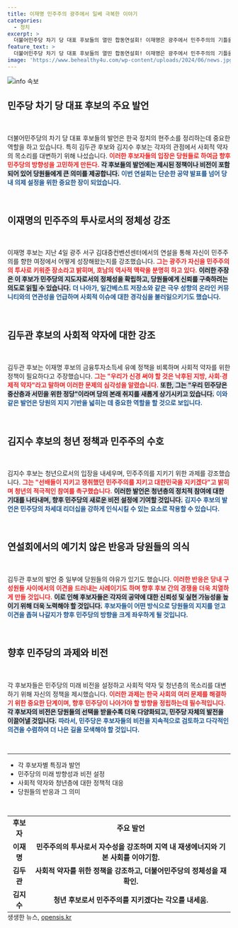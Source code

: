 ```yaml
---
title: 이재명 민주주의 광주에서 일베 극복한 이야기
categories:
  - 정치
excerpt: >
  더불어민주당 차기 당 대표 후보들의 열띤 합동연설회! 이재명은 광주에서 민주주의의 기틀을 다진 자신을 강조하며 미래 사회 비전을 제시했다. 김두관은 사회적 약자의 목소리를 대변하며 격차 해소를 주장, 김지수는 청년의 시각으로 민주주의 수호를 다짐했다. 이들의 논쟁 속에서 과연 어떤 변화가 기다리고 있을까? 클릭하여 자세히 알아보세요!
feature_text: >
  더불어민주당 차기 당 대표 후보들의 열띤 합동연설회! 이재명은 광주에서 민주주의의 기틀을 다진 자신을 강조하며 미래 사회 비전을 제시했다. 김두관은 사회적 약자의 목소리를 대변하며 격차 해소를 주장, 김지수는 청년의 시각으로 민주주의 수호를 다짐했다. 이들의 논쟁 속에서 과연 어떤 변화가 기다리고 있을까? 클릭하여 자세히 알아보세요!
image: 'https://www.behealthy4u.com/wp-content/uploads/2024/06/news.jpg'
---
```


<p><img src="https://www.behealthy4u.com/wp-content/uploads/2024/06/news.jpg" alt="info 속보" /></p>

<h2 data-ke-size="size26">민주당 차기 당 대표 후보의 주요 발언</h2>

<p data-ke-size="size16">&nbsp;</p>

<p data-ke-size="size16">더불어민주당의 차기 당 대표 후보들의 발언은 한국 정치의 현주소를 정리하는데 중요한 역할을 하고 있습니다. 특히 김두관 후보와 김지수 후보는 각자의 관점에서 사회적 약자의 목소리를 대변하기 위해 나섰습니다. <b><span style="color: #ee2323;">이러한 후보자들의 입장은 당원들로 하여금 향후 민주당의 방향성을 고민하게 만든다.</span></b> <b><span style="background-color: #21538527;">각 후보들의 발언에는 제시된 정책이나 비전이 포함되어 있어 당원들에게 큰 의미를 제공합니다.</span></b> <b><span style="color: #1a5490;">이번 연설회는 단순한 공약 발표를 넘어 당내 의제 설정을 위한 중요한 장이 되었습니다.</span></b> </p>

<p data-ke-size="size16">&nbsp;</p>

<h2 data-ke-size="size26">이재명의 민주주의 투사로서의 정체성 강조</h2>

<p data-ke-size="size16">&nbsp;</p>

<p data-ke-size="size16">이재명 후보는 지난 4일 광주 서구 김대중컨벤션센터에서의 연설을 통해 자신이 민주주의를 향한 여정에서 어떻게 성장해왔는지를 강조했습니다. <b><span style="color: #ee2323;">그는 광주가 자신을 민주주의의 투사로 키워준 장소라고 밝히며, 호남의 역사적 맥락을 분명히 하고 있다.</span></b> <b><span style="background-color: #21538527;">이러한 주장은 이 후보가 민주당의 지도자로서의 정체성을 확립하고, 당원들에게 신뢰를 구축하려는 의도로 읽힐 수 있습니다.</span></b> <b><span style="color: #1a5490;">더 나아가, 일간베스트 저장소와 같은 극우 성향의 온라인 커뮤니티와의 연관성을 언급하며 사회적 이슈에 대한 경각심을 불러일으키기도 했습니다.</span></b> </p>

<p data-ke-size="size16">&nbsp;</p>

<h2 data-ke-size="size26">김두관 후보의 사회적 약자에 대한 강조</h2>

<p data-ke-size="size16">&nbsp;</p>

<p data-ke-size="size16">김두관 후보는 이재명 후보의 금융투자소득세 유예 정책을 비록하며 사회적 약자를 위한 정책이 필요하다고 주장했습니다. <b><span style="color: #ee2323;">그는 "우리가 신경 써야 할 것은 낙후된 지방, 사회·경제적 약자"라고 말하며 이러한 문제의 심각성을 알렸습니다.</span></b> <b><span style="background-color: #21538527;">또한, 그는 "우리 민주당은 중산층과 서민을 위한 정당"이라며 당의 본래 취지를 새롭게 상기시키고 있습니다.</span></b> <b><span style="color: #1a5490;">이와 같은 발언은 당원의 지지 기반을 넓히는 데 중요한 역할을 할 것으로 보입니다.</span></b> </p>

<p data-ke-size="size16">&nbsp;</p>

<h2 data-ke-size="size26">김지수 후보의 청년 정책과 민주주의 수호</h2>

<p data-ke-size="size16">&nbsp;</p>

<p data-ke-size="size16">김지수 후보는 청년으로서의 입장을 내세우며, 민주주의를 지키기 위한 과제를 강조했습니다. <b><span style="color: #ee2323;">그는 "선배들이 지키고 쟁취했던 민주주의를 지키고 대한민국을 지키겠다"고 밝히며 청년의 적극적인 참여를 촉구했습니다.</span></b> <b><span style="background-color: #21538527;">이러한 발언은 청년층의 정치적 참여에 대한 기대를 나타내며, 향후 민주당의 새로운 비전 설정에 기여할 것입니다.</span></b> <b><span style="color: #1a5490;">김지수 후보의 발언은 민주당의 차세대 리더십을 강하게 인식시킬 수 있는 요소로 작용할 수 있습니다.</span></b> </p>

<p data-ke-size="size16">&nbsp;</p>

<h2 data-ke-size="size26">연설회에서의 예기치 않은 반응과 당원들의 의식</h2>

<p data-ke-size="size16">&nbsp;</p>

<p data-ke-size="size16">김두관 후보의 발언 중 일부에 당원들의 야유가 있기도 했습니다. <b><span style="color: #ee2323;">이러한 반응은 당내 구성원들 사이에서의 이견을 드러내는 사례이기도 하며 향후 후보 간의 경쟁을 더욱 치열하게 만들 것입니다.</span></b> <b><span style="background-color: #21538527;">이로 인해 후보자들은 각자의 공약에 대한 신뢰성 및 실현 가능성을 높이기 위해 더욱 노력해야 할 것입니다.</span></b> <b><span style="color: #1a5490;">후보자들이 어떤 방식으로 당원들의 지지를 얻고 이견을 좁혀 나갈지가 향후 민주당의 방향을 크게 좌우하게 될 것입니다.</span></b> </p>

<p data-ke-size="size16">&nbsp;</p>

<h2 data-ke-size="size26">향후 민주당의 과제와 비전</h2>

<p data-ke-size="size16">&nbsp;</p>

<p data-ke-size="size16">각 후보자들은 민주당의 미래 비전을 설정하고 사회적 약자 및 청년층의 목소리를 대변하기 위해 자신의 정책을 제시했습니다. <b><span style="color: #ee2323;">이러한 과제는 한국 사회의 여러 문제를 해결하기 위한 중요한 단계이며, 향후 민주당이 나아가야 할 방향을 정립하는데 필수적입니다.</span></b> <b><span style="background-color: #21538527;">각 후보자의 비전은 당원들의 선택을 받을수록 더욱 다양화되고, 민주당 자체의 발전을 이끌어낼 것입니다.</span></b> <b><span style="color: #1a5490;">따라서, 민주당은 후보자들의 비전을 지속적으로 검토하고 다각적인 의견을 수렴하여 더 나은 길을 모색해야 할 것입니다.</span></b> </p>

<p data-ke-size="size16">&nbsp;</p> 

<hr />

<ul>
    <li>각 후보자별 특징과 발언</li>
    <li>민주당의 미래 방향성과 비전 설정</li>
    <li>사회적 약자와 청년층에 대한 정책적 대응</li>
    <li>당원들의 반응과 그 의미</li>
</ul>

<p data-ke-size="size16">&nbsp;</p>

<table style="width: 100%; margin: auto;">
    <tbody>
        <tr>
            <td style="text-align: center; height: 17px;"><b>후보자</b></td>
            <td style="text-align: center; height: 17px;"><b>주요 발언</b></td>
        </tr>
        <tr>
            <td style="text-align: center; height: 17px;"><b>이재명</b></td>
            <td style="text-align: center; height: 17px;"><b>민주주의의 투사로서 자수성을 강조하며 지역 내 재생에너지와 기본 사회를 이야기함.</b></td>
        </tr>
        <tr>
            <td style="text-align: center; height: 17px;"><b>김두관</b></td>
            <td style="text-align: center; height: 17px;"><b>사회적 약자를 위한 정책을 강조하고, 더불어민주당의 정체성을 재확인.</b></td>
        </tr>
        <tr>
            <td style="text-align: center; height: 17px;"><b>김지수</b></td>
            <td style="text-align: center; height: 17px;"><b>청년 후보로서 민주주의를 지키겠다는 각오를 내세움.</b></td>
        </tr>
    </tbody>
</table>
생생한 뉴스, <a href="https://opensis.kr" rel="dofollow">opensis.kr</a>


